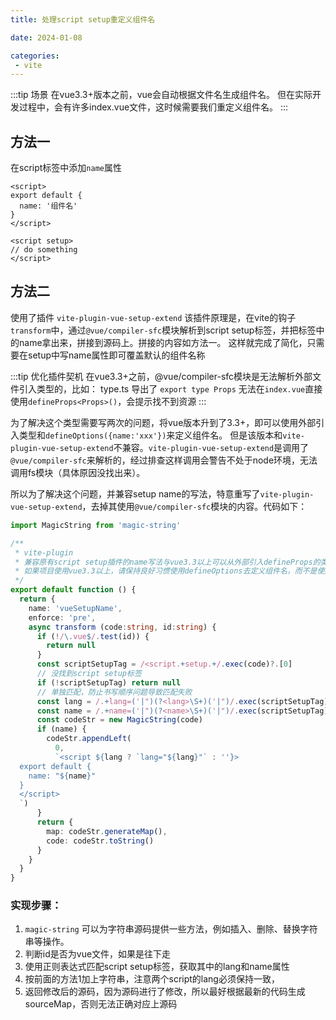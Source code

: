 ```yaml
---
title: 处理script setup重定义组件名

date: 2024-01-08

categories:
 - vite
---
```


:::tip 场景
在vue3.3+版本之前，vue会自动根据文件名生成组件名。
但在实际开发过程中，会有许多index.vue文件，这时候需要我们重定义组件名。
:::

## 方法一

在script标签中添加`name`属性

```vue
<script>
export default {
  name: '组件名'
}
</script>

<script setup>
// do something
</script>

```

## 方法二

使用了插件 `vite-plugin-vue-setup-extend`
该插件原理是，在vite的钩子`transform`中，通过`@vue/compiler-sfc`模块解析到script setup标签，并把标签中的name拿出来，拼接到源码上。拼接的内容如方法一。
这样就完成了简化，只需要在setup中写name属性即可覆盖默认的组件名称


:::tip 优化插件契机
在vue3.3+之前，@vue/compiler-sfc模块是无法解析外部文件引入类型的，比如： type.ts 导出了 `export type Props`
无法在`index.vue`直接使用`defineProps<Props>()`，会提示找不到资源
:::

为了解决这个类型需要写两次的问题，将vue版本升到了3.3+，即可以使用外部引入类型和`defineOptions({name:'xxx'})`来定义组件名。
但是该版本和`vite-plugin-vue-setup-extend`不兼容。`vite-plugin-vue-setup-extend`是调用了`@vue/compiler-sfc`来解析的，经过排查这样调用会警告不处于node环境，无法调用fs模块（具体原因没找出来）。

所以为了解决这个问题，并兼容setup name的写法，特意重写了`vite-plugin-vue-setup-extend`，去掉其使用`@vue/compiler-sfc`模块的内容。代码如下：

```ts
import MagicString from 'magic-string'

/**
 * vite-plugin
 * 兼容原有script setup插件的name写法与vue3.3以上可以从外部引入defineProps的类型声明
 * 如果项目使用vue3.3以上，请保持良好习惯使用defineOptions去定义组件名，而不是使用setup插件的name写法
 */
export default function () {
  return {
    name: 'vueSetupName',
    enforce: 'pre',
    async transform (code:string, id:string) {
      if (!/\.vue$/.test(id)) {
        return null
      }
      const scriptSetupTag = /<script.+setup.+/.exec(code)?.[0]
      // 没找到script setup标签
      if (!scriptSetupTag) return null
      // 单独匹配，防止书写顺序问题导致匹配失败
      const lang = /.+lang=('|")(?<lang>\S+)('|")/.exec(scriptSetupTag)?.groups?.lang
      const name = /.+name=('|")(?<name>\S+)('|")/.exec(scriptSetupTag)?.groups?.name
      const codeStr = new MagicString(code)
      if (name) {
        codeStr.appendLeft(
          0,
          `<script ${lang ? `lang="${lang}"` : ''}>
  export default {
    name: "${name}"
  }
  </script>
  `)
      }
      return {
        map: codeStr.generateMap(),
        code: codeStr.toString()
      }
    }
  }
}

```


### 实现步骤：
1. `magic-string` 可以为字符串源码提供一些方法，例如插入、删除、替换字符串等操作。
2. 判断id是否为vue文件，如果是往下走
3. 使用正则表达式匹配script setup标签，获取其中的lang和name属性
4. 按前面的方法1加上字符串，注意两个script的lang必须保持一致，
5. 返回修改后的源码，因为源码进行了修改，所以最好根据最新的代码生成sourceMap，否则无法正确对应上源码